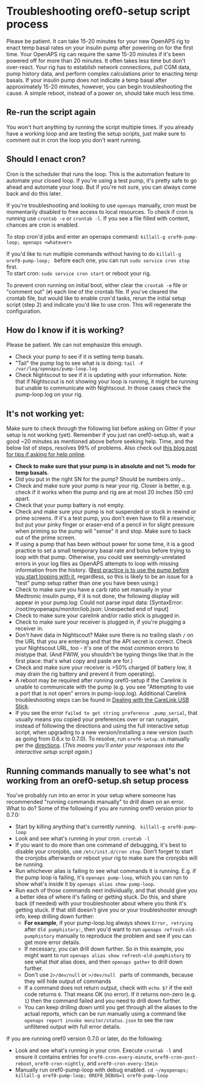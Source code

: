 # Troubleshooting oref0-setup script process

Please be patient. It can take 15-20 minutes for your new OpenAPS rig to enact temp basal rates on your insulin pump after powering on for the first time. Your OpenAPS rig can require the same 15-20 minutes if it's been powered off for more than 20 minutes. It often takes less time but don't over-react. Your rig has to establish network connections, pull CGM data, pump history data, and perform complex calculations prior to enacting temp basals. If your insulin pump does not indicate a temp basal after approximately 15-20 minutes, however, you can begin troubleshooting the cause. A simple reboot, instead of a power on, should take much less time.

## Re-run the script again

You won't hurt anything by running the script multiple times. If you already have a working loop and are testing the setup scripts, just make sure to comment out in cron the loop you don't want running.

## Should I enact cron?

Cron is the scheduler that runs the loop. This is the automation feature to automate your closed loop. If you're using a test pump, it's pretty safe to go ahead and automate your loop. But if you're not sure, you can always come back and do this later.

If you're troubleshooting and looking to use `openaps` manually, cron must be momentarily disabled to free access to local resources.  To check if cron is running use `crontab -e` or `crontab -l`.  If you see a file filled with content, chances are cron is enabled.

To stop cron'd jobs and enter an openaps command:  `killall-g oref0-pump-loop; openaps <whatever>` 

If you'd like to run multiple commands without having to do `killall-g oref0-pump-loop; ` before each one, you can run `sudo service cron stop` first.
<br>
To start cron: `sudo service cron start` or reboot your rig.

To prevent cron running on initial boot, either clear the `crontab -e` file or "comment out" (`#`) each line of the crontab file.  If you've cleared the crontab file, but would like to enable cron'd tasks, rerun the initial setup script (step 2) and indicate you'd like to use cron.  This will regenerate the configuration.

## How do I know if it is working?

Please be patient. We can not emphasize this enough.

* Check your pump to see if it is setting temp basals.
* "Tail" the pump log to see what is is doing: `tail -F /var/log/openaps/pump-loop.log`
* Check Nightscout to see if it is updating with your information. Note: that if Nightscout is not showing your loop is running, it might be running but unable to communicate with Nightscout. In those cases check the pump-loop.log on your rig.

## It's not working yet:

Make sure to check through the following list before asking on Gitter if your setup is not working (yet). Remember if you just ran oref0-setup.sh, wait a good ~20 minutes as mentioned above before seeking help. Time, and the below list of steps, resolves 99% of problems. Also check out [this blog post for tips if asking for help online](https://diyps.org/2017/03/19/tips-for-troubleshooting-diy-diabetes-devices-openaps-or-otherwise/).

* **Check to make sure that your pump is in absolute and not % mode for temp basals.** 
* Did you put in the right SN for the pump? Should be numbers only...
* Check and make sure your pump is near your rig. Closer is better, e.g. check if it works when the pump and rig are at most 20 inches (50 cm) apart.
* Check that your pump battery is not empty.
* Check and make sure your pump is not suspended or stuck in rewind or prime screens. If it's a test pump, you don't even have to fill a reservoir, but put your pinky finger or eraser-end of a pencil in for slight pressure when priming so the pump will "sense" it and stop. Make sure to back out of the prime screen.
* If using a pump that has been without power for some time, it is a good practice to set a small temporary basal rate and bolus before trying to loop with that pump.  Otherwise, you could see seemingly-unrelated errors in your log files as OpenAPS attempts to loop with missing information from the history. ([Best practice is to use the pump before you start looping with it](<../While You Wait For Gear/collect-data-and-prepare#use-your-gear>), regardless, so this is likely to be an issue for a "test" pump setup rather than one you have been using.)
* Check to make sure you have a carb ratio set manually in your Medtronic insulin pump, if it is not done, the following display will appear in your pump.log: Could not parse input data: [SyntaxError: /root/myopenaps/monitor/iob.json: Unexpected end of input]
* Check to make sure your carelink and/or radio stick is plugged in.
* Check to make sure your receiver is plugged in, if you're plugging a receiver in.
* Don't have data in Nightscout? Make sure there is no trailing slash `/` on the URL that you are entering and that the API secret is correct. Check your Nightscout URL, too - it's one of the most common errors to mistype that. (And FWIW, you shouldn't be typing things like that in the first place: that's what copy and paste are for.)
* Check and make sure your receiver is >50% charged (if battery low, it may drain the rig battery and prevent it from operating).
* A reboot may be required after running oref0-setup if the Carelink is unable to communicate with the pump (e.g. you see "Attempting to use a port that is not open" errors in pump-loop.log). Additional Carelink troubleshooting steps can be found in [Dealing with the CareLink USB Stick](<../Troubleshooting/carelink>).
* If you see the error `failed to get string preference .pump_serial`, that usually means you copied your preferences over or ran runagain, instead of following the directions and using the full interactive setup script, when upgrading to a new version/installing a new version (such as going from 0.6.x to 0.7.0). To resolve, run `oref0-setup.sh` manually per the [directions](<../Customize-Iterate/update-your-rig#step-2-re-run-oref0-setup>). (*This means you'll enter your responses into the interactive setup script again*.) 

## Running commands manually to see what's not working from an oref0-setup.sh setup process
  
You've probably run into an error in your setup where someone has recommended "running commands manually" to drill down on an error. What to do? Some of the following if you are running oref0 version prior to 0.7.0:
  
 * Start by killing anything that's currently running. ` killall-g oref0-pump-loop`
 * Look and see what's running in your cron. `crontab -l`
 * If you want to do more than one command of debugging, it's best to disable your cronjobs, use `/etc/init.d/cron stop`. Don't forget to start the cronjobs afterwards or reboot your rig to make sure the cronjobs will be running.
 * Run whichever alias is failing to see what commands it is running. E.g. if the pump loop is failing, it's `openaps pump-loop`, which you can run to show what's inside it by `openaps alias show pump-loop`. 
 * Run each of those commands next individually, and that should give you a better idea of where it's failing or getting stuck. Do this, and share back (if needed) with your troubleshooter about where you think it's getting stuck.  If that still doesn't give you or your troubleshooter enough info, keep drilling down further:
   * **For example**, if your pump-loop.log always shows `Error, retrying` after `Old pumphistory:`, then you'd want to run `openaps refresh-old-pumphistory` manually to reproduce the problem and see if you can get more error details.
   * If necessary, you can drill down further.  So in this example, you might want to run `openaps alias show refresh-old-pumphistory` to see what *that* alias does, and then `openaps gather` to drill down further.
   * Don't use `2>/dev/null` or `>/dev/null ` parts of commands, because they will hide output of commands
   * If a command does not return output, check with `echo $?` if the exit code returns `0`. That means OK (no error). If it returns non-zero (e.g. `1`) then the command failed and you need to drill down further. 
   * You can keep drilling down until you get through all the aliases to the actual reports, which can be run manually using a command like `openaps report invoke monitor/status.json` to see the raw unfiltered output with full error details.

If you are running oref0 version 0.7.0 or later, do the following:

  * Look and see what's running in your cron. Execute `crontab -l` and ensure it contains entries for `oref0-cron-every-minute`, `oref0-cron-post-reboot`, `oref0-cron-nightly`, and `oref0-cron-every-15min`
  * Manually run oref0-pump-loop with debug enabled. `cd ~/myopenaps; killall-g oref0-pump-loop; OREF0_DEBUG=1 oref0-pump-loop`

